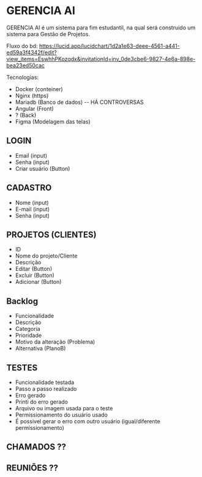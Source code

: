 # GERENCIA AI

GERENCIA AI é um sistema para fim estudantil, na qual será construido um sistema para Gestão de Projetos.


Fluxo do bd: https://lucid.app/lucidchart/1d2a1e63-deee-4561-a441-ed59a3f4342f/edit?view_items=EswhhPKozqdx&invitationId=inv_0de3cbe6-9827-4e6a-898e-bea23ed50cac


Tecnologias:

- Docker (conteiner)
- Nginx (https)
- Mariadb (Banco de dados)  -- HÁ CONTROVERSAS
- Angular (Front)
- ? (Back)
- Figma (Modelagem das telas)
  



## LOGIN

- Email (input)
- Senha (input)
- Criar usuário (Button)

## CADASTRO

- Nome (input)
- E-mail (input)
- Senha (input)

## PROJETOS (CLIENTES)

- ID
- Nome do projeto/Cliente
- Descrição
- Editar (Button)
- Excluir (Button)
- Adicionar (Button)

## Backlog

- Funcionalidade
- Descrição
- Categoria
- Prioridade
- Motivo da alteração (Problema)
- Alternativa (PlanoB)

## TESTES

- Funcionalidade testada
- Passo a passo realizado
- Erro gerado
- Printi do erro gerado
- Arquivo ou imagem usada para o teste
- Permissionamento do usuário usado
- É possivel gerar o erro com outro usuário (igual/diferente permissionamento)


## CHAMADOS ??
## REUNIÕES ??

